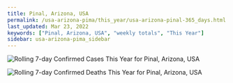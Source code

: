 ```yaml
---
title: Pinal, Arizona, USA
permalink: /usa-arizona-pima/this_year/usa-arizona-pinal-365_days.html
last_updated: Mar 23, 2022
keywords: ["Pinal, Arizona, USA", "weekly totals", "This Year"]
sidebar: usa-arizona-pima_sidebar
---
```


![Rolling 7-day Confirmed Cases This Year for Pinal, Arizona, USA](/covid_tracker/images/graphs/usa-arizona-pinal-rolling_7_days_confirmed-365_days_graph.png)

![Rolling 7-day Confirmed Deaths This Year for Pinal, Arizona, USA](/covid_tracker/images/graphs/usa-arizona-pinal-rolling_7_days_deaths-365_days_graph.png)

